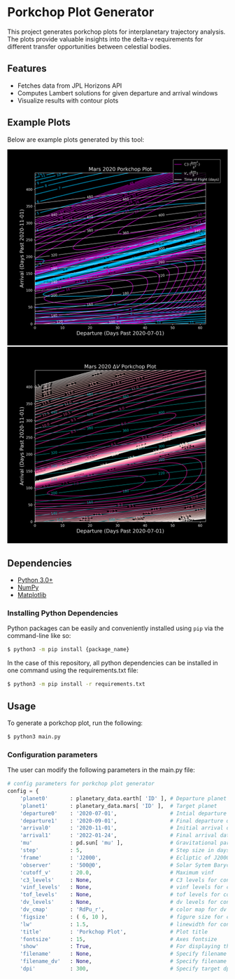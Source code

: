 # Porkchop Plot Generator

This project generates porkchop plots for interplanetary trajectory analysis. The plots provide valuable insights into the delta-v requirements for different transfer opportunities between celestial bodies.

## Features

* Fetches data from JPL Horizons API
* Computes Lambert solutions for given departure and arrival windows
* Visualize results with contour plots

## Example Plots
Below are example plots generated by this tool:

![Porkchop Plot](docs/Mars-2020-Porkchop-plot.png)
![dV Porkchop Plot](docs/Mars-2020-deltaV-plot.png)


## Dependencies
* [Python 3.0+](https://www.python.org/)
* [NumPy](https://www.numpy.org/)
* [Matplotlib](https://matplotlib.org/stable/index.html)

### Installing Python Dependencies
Python packages can be easily and conveniently installed using `pip` via the command-line like so:
```sh
$ python3 -m pip install {package_name}
```

In the case of this repository, all python dependencies can be installed in one command using the requirements.txt file:
```sh
$ python3 -m pip install -r requirements.txt
```

## Usage 
To generate a porkchop plot, run the following:
```sh
$ python3 main.py
```

### Configuration parameters
The user can modify the following parameters in the main.py file:
```py
# config parameters for porkchop plot generator
config = {
    'planet0'       : planetary_data.earth[ 'ID' ], # Departure planet
    'planet1'       : planetary_data.mars[ 'ID' ],  # Target planet
    'departure0'    : '2020-07-01',                 # Intial departure date
    'departure1'    : '2020-09-01',                 # Final departure date
    'arrival0'      : '2020-11-01',                 # Initial arrival date
    'arrival1'      : '2022-01-24',                 # Final arrival date
    'mu'            : pd.sun[ 'mu' ],               # Gravitational parameter
    'step'          : 5,                            # Step size in days
    'frame'         : 'J2000',                      # Ecliptic of J2000
    'observer'      : '500@0',                      # Solar Sytem Barycenter
    'cutoff_v'      : 20.0,                         # Maximum vinf   
    'c3_levels'     : None,                         # C3 levels for contour plot
    'vinf_levels'   : None,                         # vinf levels for contour plot
    'tof_levels'    : None,                         # tof levels for contour plot
    'dv_levels'     : None,                         # dv levels for contour plot
    'dv_cmap'       : 'RdPu_r',                     # color map for dv contours
    'figsize'       : ( 6, 10 ),                    # figure size for contour plot
    'lw'            : 1.5,                          # linewidth for contour lines
    'title'         : 'Porkchop Plot',              # Plot title
    'fontsize'      : 15,                           # Axes fontsize
    'show'          : True,                         # For displaying the figure
    'filename'      : None,                         # Specify filename for C3 plot
    'filename_dv'   : None,                         # Specify filename for dv plot
    'dpi'           : 300,                          # Specify target dpi
```